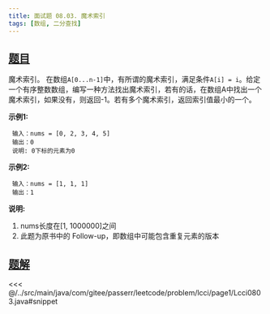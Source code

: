 ```yaml
---
title: 面试题 08.03. 魔术索引
tags: [数组, 二分查找]
---
```



## [题目](https://leetcode.cn/problems/magic-index-lcci/)
魔术索引。 在数组`A[0...n-1]`中，有所谓的魔术索引，满足条件`A[i] = i`。给定一个有序整数数组，编写一种方法找出魔术索引，若有的话，在数组A中找出一个魔术索引，如果没有，则返回-1。若有多个魔术索引，返回索引值最小的一个。

**示例1:**

```
 输入：nums = [0, 2, 3, 4, 5]
 输出：0
 说明: 0下标的元素为0
```

**示例2:**

```
 输入：nums = [1, 1, 1]
 输出：1
```

**说明:**

1. nums长度在\[1, 1000000\]之间
2. 此题为原书中的 Follow-up，即数组中可能包含重复元素的版本


## [题解](https://github.com/PasseRR/JavaLeetCode/blob/master/src/main/java/com/gitee/passerr/leetcode/problem/lcci/page1/Lcci0803.java)

<<< @/../src/main/java/com/gitee/passerr/leetcode/problem/lcci/page1/Lcci0803.java#snippet
